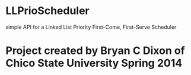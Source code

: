 LLPrioScheduler
===============

simple API for a Linked List Priority First-Come, First-Serve Scheduler

# Project created by Bryan C Dixon of Chico State University Spring 2014
